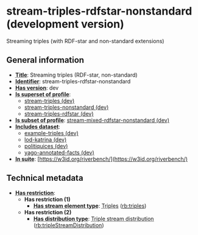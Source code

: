 # stream-triples-rdfstar-nonstandard (development version)

Streaming triples (with RDF-star and non-standard extensions)

## General information

- **<abbr title="A name given to the resource.">Title</abbr>**: Streaming triples (RDF-star, non-standard)
- **<abbr title="An unambiguous reference to the resource within a given context.">Identifier</abbr>**: stream-triples-rdfstar-nonstandard
- **<abbr title="Version tag of an artifact">Has version</abbr>**: dev
- **<abbr title="Indicates that this profile contains all datasets of the other profile">Is superset of profile</abbr>**: 
    - [stream-triples (dev)](https://w3id.org/riverbench/profiles/stream-triples/dev)
    - [stream-triples-nonstandard (dev)](https://w3id.org/riverbench/profiles/stream-triples-nonstandard/dev)
    - [stream-triples-rdfstar (dev)](https://w3id.org/riverbench/profiles/stream-triples-rdfstar/dev)
- **<abbr title="Indicates that this profile's datasets are all in the other profile">Is subset of profile</abbr>**: [stream-mixed-rdfstar-nonstandard (dev)](https://w3id.org/riverbench/profiles/stream-mixed-rdfstar-nonstandard/dev)
- **<abbr title="Indicates which datasets are included in the profile">Includes dataset</abbr>**: 
    - [example-triples (dev)](https://w3id.org/riverbench/datasets/example-triples/dev)
    - [lod-katrina (dev)](https://w3id.org/riverbench/datasets/lod-katrina/dev)
    - [politiquices (dev)](https://w3id.org/riverbench/datasets/politiquices/dev)
    - [yago-annotated-facts (dev)](https://w3id.org/riverbench/datasets/yago-annotated-facts/dev)
- **<abbr title="Indicates the benchmark suite to which a dataset or profile belongs">In suite</abbr>**: [https://w3id.org/riverbench/](https://w3id.org/riverbench/)

## Technical metadata

- **<abbr title="Has profile restriction. The restrictions are joined with the AND operator.">Has restriction</abbr>**: 
    - **Has restriction (1)**    
        - **<abbr title="Indicates the type of contents of each stream element">Has stream element type</abbr>**: <abbr title="Triple streams consist of elements, where each element is an RDF graph.">Triples</abbr> ([rb:triples](https://w3id.org/riverbench/schema/metadata#triples))
    - **Has restriction (2)**    
        - **<abbr title="Indicates the type of RiverBench dataset distribution">Has distribution type</abbr>**: <abbr title="The dataset is distributed as a stream of RDF triples.">Triple stream distribution</abbr> ([rb:tripleStreamDistribution](https://w3id.org/riverbench/schema/metadata#tripleStreamDistribution))

